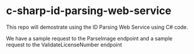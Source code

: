 # c-sharp-id-parsing-web-service

This repo will demostrate using the ID Parsing Web Service using C# code.

We have a sample request to the ParseImage endpoint and a sample request to the ValidateLicenseNumber endpoint
